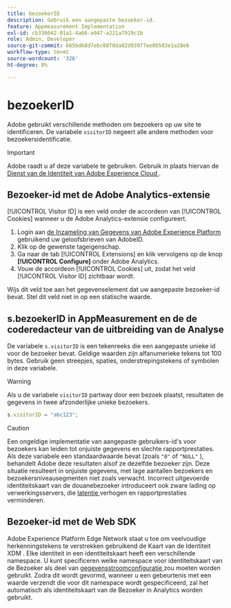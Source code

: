 ```yaml
---
title: bezoekerID
description: Gebruik een aangepaste bezoeker-id.
feature: Appmeasurement Implementation
exl-id: cb336042-01a1-4a66-a947-a221a7919c1b
role: Admin, Developer
source-git-commit: 665bd68d7ebc08f0da02d93977ee0b583e1a28e6
workflow-type: tm+mt
source-wordcount: '326'
ht-degree: 0%

---
```


# bezoekerID

Adobe gebruikt verschillende methoden om bezoekers op uw site te identificeren. De variabele `visitorID` negeert alle andere methoden voor bezoekersidentificatie.

>[!IMPORTANT]
>
>Adobe raadt u af deze variabele te gebruiken. Gebruik in plaats hiervan de [ Dienst van de Identiteit van Adobe Experience Cloud ](https://experienceleague.adobe.com/docs/id-service/using/home.html).

## Bezoeker-id met de Adobe Analytics-extensie

[!UICONTROL Visitor ID] is een veld onder de accordeon van [!UICONTROL Cookies] wanneer u de Adobe Analytics-extensie configureert.

1. Login aan [ de Inzameling van Gegevens van Adobe Experience Platform ](https://experience.adobe.com/data-collection) gebruikend uw geloofsbrieven van AdobeID.
2. Klik op de gewenste tageigenschap.
3. Ga naar de tab [!UICONTROL Extensions] en klik vervolgens op de knop **[!UICONTROL Configure]** onder Adobe Analytics.
4. Vouw de accordeon [!UICONTROL Cookies] uit, zodat het veld [!UICONTROL Visitor ID] zichtbaar wordt.

Wijs dit veld toe aan het gegevenselement dat uw aangepaste bezoeker-id bevat. Stel dit veld niet in op een statische waarde.

## s.bezoekerID in AppMeasurement en de de coderedacteur van de uitbreiding van de Analyse

De variabele `s.visitorID` is een tekenreeks die een aangepaste unieke id voor de bezoeker bevat. Geldige waarden zijn alfanumerieke tekens tot 100 bytes. Gebruik geen streepjes, spaties, onderstrepingstekens of symbolen in deze variabele.

>[!WARNING]
>
>Als u de variabele `visitorID` partway door een bezoek plaatst, resultaten de gegevens in twee afzonderlijke unieke bezoekers.

```js
s.visitorID = "abc123";
```

>[!CAUTION]
>
>Een ongeldige implementatie van aangepaste gebruikers-id&#39;s voor bezoekers kan leiden tot onjuiste gegevens en slechte rapportprestaties. Als deze variabele een standaardwaarde bevat (zoals `"0"` of `"NULL"` ), behandelt Adobe deze resultaten alsof ze dezelfde bezoeker zijn. Deze situatie resulteert in onjuiste gegevens, met lage aantallen bezoekers en bezoekersniveausegmenten niet zoals verwacht. Incorrect uitgevoerde identiteitskaart van de douanebezoeker introduceert ook zware lading op verwerkingsservers, die [ latentie ](/help/technotes/latency.md) verhogen en rapportprestaties verminderen.

## Bezoeker-id met de Web SDK

Adobe Experience Platform Edge Network staat u toe om veelvoudige herkenningstekens te verstrekken gebruikend de Kaart van de Identiteit XDM [ ](https://experienceleague.adobe.com/docs/experience-platform/edge/identity/overview.html#using-identitymap). Elke identiteit in een identiteitskaart heeft een verschillende namespace. U kunt specificeren welke namespace voor identiteitskaart van de Bezoeker als deel van [ gegevensstroomconfiguratie ](https://experienceleague.adobe.com/docs/experience-platform/datastreams/configure.html#analytics) zou moeten worden gebruikt. Zodra dit wordt gevormd, wanneer u een gebeurtenis met een waarde verzendt die voor dit namespace wordt gespecificeerd, zal het automatisch als identiteitskaart van de Bezoeker in Analytics worden gebruikt.
